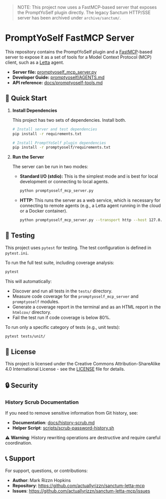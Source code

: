 > NOTE: This project now uses a FastMCP-based server that exposes the PromptYoSelf plugin directly. The legacy Sanctum HTTP/SSE server has been archived under `archive/sanctum/`.

# PromptYoSelf FastMCP Server

This repository contains the PromptYoSelf plugin and a [FastMCP](https://gofastmcp.com/)-based server to expose it as a set of tools for a Model Context Protocol (MCP) client, such as a [Letta](https://docs.letta.com/) agent.

- **Server file:** [promptyoself_mcp_server.py](promptyoself_mcp_server.py)
- **Developer Guide:** [promptyoself/AGENTS.md](promptyoself/AGENTS.md)
- **API reference:** [docs/promptyoself-tools.md](docs/promptyoself-tools.md)

## 🚀 Quick Start

1.  **Install Dependencies**

    This project has two sets of dependencies. Install both.
    ```bash
    # Install server and test dependencies
    pip install -r requirements.txt

    # Install PromptYoSelf plugin dependencies
    pip install -r promptyoself/requirements.txt
    ```

2.  **Run the Server**

    The server can be run in two modes:

    *   **Standard I/O (stdio):** This is the simplest mode and is best for local development or connecting to local agents.
        ```bash
        python promptyoself_mcp_server.py
        ```

    *   **HTTP:** This runs the server as a web service, which is necessary for connecting to remote agents (e.g., a Letta agent running in the cloud or a Docker container).
        ```bash
        python promptyoself_mcp_server.py --transport http --host 127.0.0.1 --port 8000 --path /mcp
        ```

## 🧪 Testing

This project uses `pytest` for testing. The test configuration is defined in `pytest.ini`.

To run the full test suite, including coverage analysis:
```bash
pytest
```

This will automatically:
- Discover and run all tests in the `tests/` directory.
- Measure code coverage for the `promptyoself_mcp_server` and `promptyoself` modules.
- Generate a coverage report in the terminal and as an HTML report in the `htmlcov/` directory.
- Fail the test run if code coverage is below 80%.

To run only a specific category of tests (e.g., unit tests):
```bash
pytest tests/unit/
```

## 📄 License

This project is licensed under the Creative Commons Attribution-ShareAlike 4.0 International License - see the [LICENSE](LICENSE) file for details.

## 🔒 Security

### History Scrub Documentation

If you need to remove sensitive information from Git history, see:
- **Documentation**: [docs/history-scrub.md](docs/history-scrub.md)
- **Helper Script**: [scripts/scrub-password-history.sh](scripts/scrub-password-history.sh)

⚠️ **Warning**: History rewriting operations are destructive and require careful coordination.

## 📞 Support

For support, questions, or contributions:

- **Author**: Mark Rizzn Hopkins
- **Repository**: https://github.com/actuallyrizzn/sanctum-letta-mcp
- **Issues**: https://github.com/actuallyrizzn/sanctum-letta-mcp/issues
